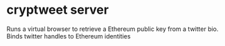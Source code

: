# cryptweet server

Runs a virtual browser to retrieve a Ethereum public key from a twitter bio. Binds twitter handles to Ethereum identities
